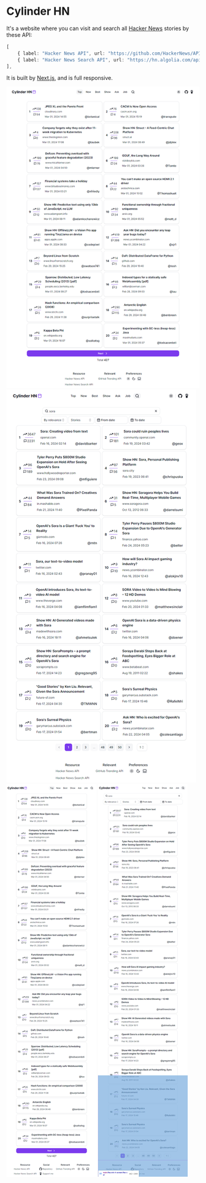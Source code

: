 # Cylinder HN

It's a website where you can visit and search all [Hacker News](https://news.ycombinator.com/) stories by these API:

```ts
[
    { label: "Hacker News API", url: "https://github.com/HackerNews/API" },
    { label: "Hacker News Search API", url: "https://hn.algolia.com/api" },
],
```

It is built by [Next.js](https://nextjs.org/), and is full responsive.

![Home Page](./docs//images/home_page.png)
![Search Page](./docs//images/search_page.png)
![Mobile Home Page](./docs//images/home_page_mobile.png)
![Mobile Search Page](./docs//images/search_page_mobile.png)
